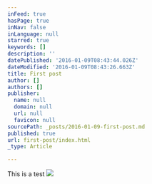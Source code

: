 ```yaml
---
inFeed: true
hasPage: true
inNav: false
inLanguage: null
starred: true
keywords: []
description: ''
datePublished: '2016-01-09T08:43:44.026Z'
dateModified: '2016-01-09T08:43:26.663Z'
title: First post
author: []
authors: []
publisher:
  name: null
  domain: null
  url: null
  favicon: null
sourcePath: _posts/2016-01-09-first-post.md
published: true
url: first-post/index.html
_type: Article

---
```

This is a test
![](https://the-grid-user-content.s3-us-west-2.amazonaws.com/60a8ccea-bfcd-43e4-be3e-3fc5d05e6a5e.jpg)